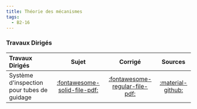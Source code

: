 ```yaml
---
title: Théorie des mécanismes 
tags:
  - B2-16
---
```




### Travaux Dirigés 
 
| Travaux Dirigés | Sujet | Corrigé | Sources  | 
| :-------------- | :---: | :-----: | :------: | 
| Système d'inspection pour tubes de guidage | [:fontawesome-solid-file-pdf:](https://github.com/xpessoles/ALL_PDF/raw/main/PDF/Cy_06_02_TD_05_Eclipse_Sujet.pdf) | [:fontawesome-regular-file-pdf:](https://github.com/xpessoles/ALL_PDF/raw/main/PDF/Cy_06_02_TD_05_Eclipse_Corrige.pdf) | [:material-github:](https://github.com/xpessoles/PSI_Cy_06_ChaineSolides/tree/main/Chapitre_02_Hyperstatisme/Cy_06_02_TD_05_Eclipse) | 



